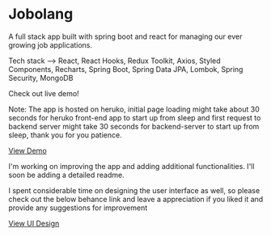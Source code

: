 <h1>Jobolang </h1>
  
<p>A full stack app built with spring boot and react for managing our ever growing job applications. </p>
  
 <p>
Tech stack -–> React, React Hooks, Redux Toolkit, Axios, Styled Components, Recharts, Spring Boot, Spring Data JPA, Lombok, Spring Security, MongoDB
</p>
 
<p>Check out live demo!</p>
<p> Note: The app is hosted on heruko, initial page loading might take about 30 seconds for heruko front-end app to start up from sleep and first request to backend server might take 30 seconds for backend-server to start up from sleep, thank you for you patience.</p>
<a href="https://jobolang.herokuapp.com/" target=”_blank”>View Demo</a>
<p></p>
<p></p>
<p>I'm working on improving the app and adding additional functionalities. I'll soon be adding a detailed readme. </p>
 
<p>I spent considerable time on designing the user interface as well, so please check out the below behance link and leave a appreciation if you liked it and provide any suggestions for improvement</p>
<a href="https://www.behance.net/gallery/143349711/Jobolang-Application-Landing-Page" target=”_blank”>View UI Design</a>
 
